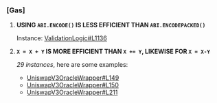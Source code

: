 ### [Gas]

1. **USING `ABI.ENCODE()` IS LESS EFFICIENT THAN `ABI.ENCODEPACKED()`**
    
    Instance: [ValidationLogic#L1136](https://github.com/code-423n4/2022-11-paraspace/blob/c6820a279c64a299a783955749fdc977de8f0449/paraspace-core/contracts/protocol/libraries/logic/ValidationLogic.sol#L1136)
    
2. **`X = X + Y` IS MORE EFFICIENT THAN `X += Y`, LIKEWISE FOR `X = X-Y`**
    
    *29 instances*, here are some examples: 
    
    - [UniswapV3OracleWrapper#L149](https://github.com/code-423n4/2022-11-paraspace/blob/c6820a279c64a299a783955749fdc977de8f0449/paraspace-core/contracts/misc/UniswapV3OracleWrapper.sol#L149)
    - [UniswapV3OracleWrapper#L150](https://github.com/code-423n4/2022-11-paraspace/blob/c6820a279c64a299a783955749fdc977de8f0449/paraspace-core/contracts/misc/UniswapV3OracleWrapper.sol#L150)
    - [UniswapV3OracleWrapper#L211](https://github.com/code-423n4/2022-11-paraspace/blob/c6820a279c64a299a783955749fdc977de8f0449/paraspace-core/contracts/misc/UniswapV3OracleWrapper.sol#L211)
